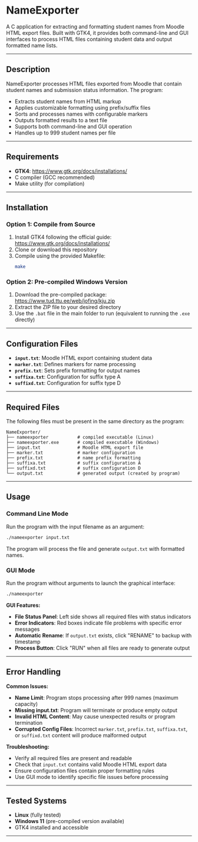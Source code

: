 # NameExporter

A C application for extracting and formatting student names from Moodle HTML export files. Built with GTK4, it provides both command-line and GUI interfaces to process HTML files containing student data and output formatted name lists.

---

## Description

NameExporter processes HTML files exported from Moodle that contain student names and submission status information. The program:

- Extracts student names from HTML markup
- Applies customizable formatting using prefix/suffix files
- Sorts and processes names with configurable markers
- Outputs formatted results to a text file
- Supports both command-line and GUI operation
- Handles up to 999 student names per file

---

## Requirements

- **GTK4**: https://www.gtk.org/docs/installations/
- C compiler (GCC recommended)
- Make utility (for compilation)

---

## Installation

### Option 1: Compile from Source

1. Install GTK4 following the official guide: https://www.gtk.org/docs/installations/
2. Clone or download this repository
3. Compile using the provided Makefile:
   ```bash
   make
   ```

### Option 2: Pre-compiled Windows Version

1. Download the pre-compiled package: https://www.tud.ttu.ee/web/jofing/kju.zip
2. Extract the ZIP file to your desired directory
3. Use the `.bat` file in the main folder to run (equivalent to running the `.exe` directly)

---

## Configuration Files

- **`input.txt`**: Moodle HTML export containing student data
- **`marker.txt`**: Defines markers for name processing
- **`prefix.txt`**: Sets prefix formatting for output names
- **`suffixa.txt`**: Configuration for suffix type A
- **`suffixd.txt`**: Configuration for suffix type D

---

## Required Files

The following files must be present in the same directory as the program:

```
NameExporter/
├── nameexporter           # compiled executable (Linux)
├── nameexporter.exe       # compiled executable (Windows)
├── input.txt              # Moodle HTML export file
├── marker.txt             # marker configuration
├── prefix.txt             # name prefix formatting
├── suffixa.txt            # suffix configuration A
├── suffixd.txt            # suffix configuration D
└── output.txt             # generated output (created by program)
```

---

## Usage

### Command Line Mode

Run the program with the input filename as an argument:

```bash
./nameexporter input.txt
```

The program will process the file and generate `output.txt` with formatted names.

### GUI Mode

Run the program without arguments to launch the graphical interface:

```bash
./nameexporter
```

**GUI Features:**
- **File Status Panel**: Left side shows all required files with status indicators
- **Error Indicators**: Red boxes indicate file problems with specific error messages
- **Automatic Rename**: If `output.txt` exists, click "RENAME" to backup with timestamp
- **Process Button**: Click "RUN" when all files are ready to generate output

---

## Error Handling

**Common Issues:**

- **Name Limit**: Program stops processing after 999 names (maximum capacity)
- **Missing input.txt**: Program will terminate or produce empty output
- **Invalid HTML Content**: May cause unexpected results or program termination
- **Corrupted Config Files**: Incorrect `marker.txt`, `prefix.txt`, `suffixa.txt`, or `suffixd.txt` content will produce malformed output

**Troubleshooting:**
- Verify all required files are present and readable
- Check that `input.txt` contains valid Moodle HTML export data
- Ensure configuration files contain proper formatting rules
- Use GUI mode to identify specific file issues before processing

---

## Tested Systems

- **Linux** (fully tested)
- **Windows 11** (pre-compiled version available)
- GTK4 installed and accessible

---